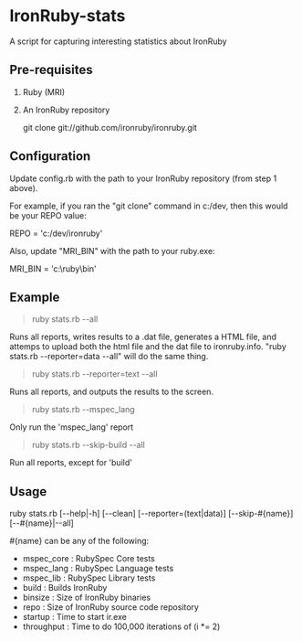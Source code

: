 IronRuby-stats
==============

A script for capturing interesting statistics about IronRuby

Pre-requisites
--------------
1. Ruby (MRI)
2. An IronRuby repository

    git clone git://github.com/ironruby/ironruby.git

Configuration
-------------
Update config.rb with the path to your IronRuby repository (from step 1 above).

For example, if you ran the "git clone" command in c:/dev, then this would be
your REPO value:

REPO = 'c:/dev/ironruby'

Also, update "MRI_BIN" with the path to your ruby.exe:

MRI_BIN = 'c:\ruby\bin'

Example
-------

> ruby stats.rb --all

Runs all reports, writes results to a .dat file, generates a HTML file, and
attemps to upload both the html file and the dat file to ironruby.info.
"ruby stats.rb --reporter=data --all" will do the same thing.

> ruby stats.rb --reporter=text --all

Runs all reports, and outputs the results to the screen.

> ruby stats.rb --mspec_lang

Only run the 'mspec_lang' report

> ruby stats.rb --skip-build --all

Run all reports, except for 'build'

Usage
-----

ruby stats.rb [--help|-h] [--clean] [--reporter=(text|data)] [--skip-#{name}] [--#{name}|--all]

  #{name} can be any of the following:
  - mspec_core : RubySpec Core tests
  - mspec_lang : RubySpec Language tests 
  - mspec_lib  : RubySpec Library tests
  - build      : Builds IronRuby
  - binsize    : Size of IronRuby binaries
  - repo       : Size of IronRuby source code repository
  - startup    : Time to start ir.exe
  - throughput : Time to do 100,000 iterations of (i *= 2)
